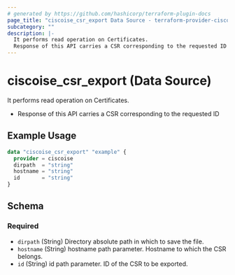```yaml
---
# generated by https://github.com/hashicorp/terraform-plugin-docs
page_title: "ciscoise_csr_export Data Source - terraform-provider-ciscoise"
subcategory: ""
description: |-
  It performs read operation on Certificates.
  Response of this API carries a CSR corresponding to the requested ID
---
```


# ciscoise_csr_export (Data Source)

It performs read operation on Certificates.

- Response of this API carries a CSR corresponding to the requested ID

## Example Usage

```terraform
data "ciscoise_csr_export" "example" {
  provider = ciscoise
  dirpath  = "string"
  hostname = "string"
  id       = "string"
}
```

<!-- schema generated by tfplugindocs -->
## Schema

### Required

- `dirpath` (String) Directory absolute path in which to save the file.
- `hostname` (String) hostname path parameter. Hostname to which the CSR belongs.
- `id` (String) id path parameter. ID of the CSR to be exported.


